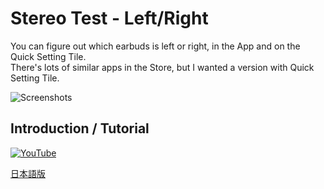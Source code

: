 # Stereo Test - Left/Right
You can figure out which earbuds is left or right, in the App and on the Quick Setting Tile.  
There's lots of similar apps in the Store, but I wanted a version with Quick Setting Tile.

![Screenshots](Res/phone/render/007.png)

## Introduction / Tutorial
[![YouTube](http://img.youtube.com/vi/TDPHDW3JMRU/0.jpg)](https://www.youtube.com/watch?v=TDPHDW3JMRU)

[日本語版](https://www.youtube.com/watch?v=4K_icWsNJlY)
